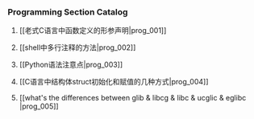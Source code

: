 ### Programming Section Catalog

1. [[老式C语言中函数定义的形参声明|prog_001]]

1. [[shell中多行注释的方法|prog_002]]

1. [[Python语法注意点|prog_003]]

1. [[C语言中结构体struct初始化和赋值的几种方式|prog_004]]

1. [[what's the differences between glib & libcg & libc & ucglic & eglibc |prog_005]]